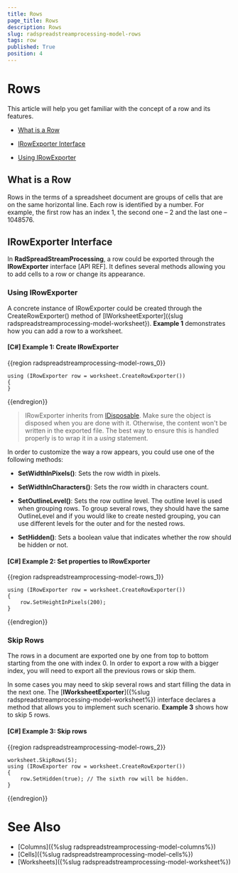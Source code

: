 ```yaml
---
title: Rows
page_title: Rows
description: Rows
slug: radspreadstreamprocessing-model-rows
tags: row
published: True
position: 4
---
```


# Rows

This article will help you get familiar with the concept of a row and its features.

* [What is a Row](#what-is-a-row)

* [IRowExporter Interface](#irowexporter-interface)

* [Using IRowExporter](#using-irowexporter)

## What is a Row

Rows in the terms of a spreadsheet document are groups of cells that are on the same horizontal line. Each row is identified by a number. For example, the first row has an index 1, the second one – 2 and the last one – 1048576. 


## IRowExporter Interface

In **RadSpreadStreamProcessing**, a row could be exported through the **IRowExporter** interface [API REF]. It defines several methods allowing you to add cells to a row or change its appearance.

### Using IRowExporter

A concrete instance of IRowExporter could be created through the CreateRowExporter() method of [IWorksheetExporter]({slug radspreadstreamprocessing-model-worksheet}). **Example 1** demonstrates how you can add a row to a worksheet.

#### **[C#] Example 1: Create IRowExporter**


{{region radspreadstreamprocessing-model-rows_0}}

	using (IRowExporter row = worksheet.CreateRowExporter())
	{
	}
{{endregion}}

>IRowExporter inherits from [IDisposable](https://msdn.microsoft.com/en-us/library/system.idisposable(v=vs.110).aspx). Make sure the object is disposed when you are done with it. Otherwise, the content won't be written in the exported file. The best way to ensure this is handled properly is to wrap it in a *using* statement.

In order to customize the way a row appears, you could use one of the following methods:

* **SetWidthInPixels()**: Sets the row width in pixels.

* **SetWidthInCharacters()**: Sets the row width in characters count.

* **SetOutlineLevel()**: Sets the row outline level. The outline level is used when grouping rows. To group several rows, they should have the same OutlineLevel and if you would like to create nested grouping, you can use different levels for the outer and for the nested rows. 

* **SetHidden()**: Sets a boolean value that indicates whether the row should be hidden or not.


#### **[C#] Example 2: Set properties to IRowExporter**

{{region radspreadstreamprocessing-model-rows_1}}

	using (IRowExporter row = worksheet.CreateRowExporter())
	{
		row.SetHeightInPixels(200);
	}
{{endregion}}

### Skip Rows

The rows in a document are exported one by one from top to bottom starting from the one with index 0. In order to export a row with a bigger index, you will need to export all the previous rows or skip them.

In some cases you may need to skip several rows and start filling the data in the next one. The [**IWorksheetExporter**]({%slug  radspreadstreamprocessing-model-worksheet%}) interface declares a method that allows you to implement such scenario. **Example 3** shows how to skip 5 rows.

#### **[C#] Example 3: Skip rows**

{{region radspreadstreamprocessing-model-rows_2}}

	worksheet.SkipRows(5);
	using (IRowExporter row = worksheet.CreateRowExporter())
	{
	    row.SetHidden(true); // The sixth row will be hidden.
	}
{{endregion}}

# See Also

* [Columns]({%slug radspreadstreamprocessing-model-columns%})
* [Cells]({%slug radspreadstreamprocessing-model-cells%})
* [Worksheets]({%slug radspreadstreamprocessing-model-worksheet%})